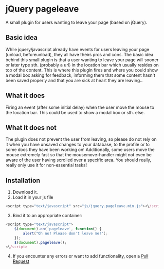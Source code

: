 jQuery pageleave
================

A small plugin for users wanting to leave your page (based on jQuery).

Basic idea
----------
While jquery/javascript already have events for users leaving your page (unload, beforeunload), they all have theirs pros and cons.
The basic idea behind this small plugin is that a user wanting to leave your page will sooner or later type sth. (probably a url) in 
the location bar which usually resides on top of the content.
This is where this plugin fires and where you could show a modal box asking for feedback, informing them that some content hasn't been
saved properly and that you are sick at heart they are leaving...


What it does
------------
Firing an event (after some initial delay) when the user move the mouse to the location bar. This could be used to show a modal box or sth. else.

What it does not
----------------
The plugin does not prevent the user from leaving, so please do not rely on it when you have unsaved changes to your database, to the profile 
or to some docs they have been working on! Additionally, some users move the mouse extremely fast so that the mousemove-handler might not even be aware of the 
user having scrolled over a specific area. You should really, really only use it for non-essential tasks!

Installation
------------
1. Download it.
2. Load it in your js file

```js
<script type="text/javascript" src="js/jquery.pageleave.min.js"><\/script>
```
3. Bind it to an appropriate container:

```js
<script type="text/javascript">
	$(document).on('pageleave', function() {
      	alert("Oh no! Please don't leave me!");
    });
    $(document).pageleave();
<\/script>
```
4. If you encounter any errors or want to add functionality, open a [Pull Request][1]

[1]: http://github.com/github/markup/pulls